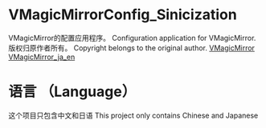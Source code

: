 # VMagicMirrorConfig_Sinicization
VMagicMirror的配置应用程序。 
Configuration application for VMagicMirror.
版权归原作者所有。 
Copyright belongs to the original author.
[VMagicMirror](https://github.com/malaybaku/VMagicMirror)
[VMagicMirror_ja_en](https://github.com/malaybaku/VMagicMirrorConfig)
# 语言  （Language）
这个项目只包含中文和日语
This project only contains Chinese and Japanese

